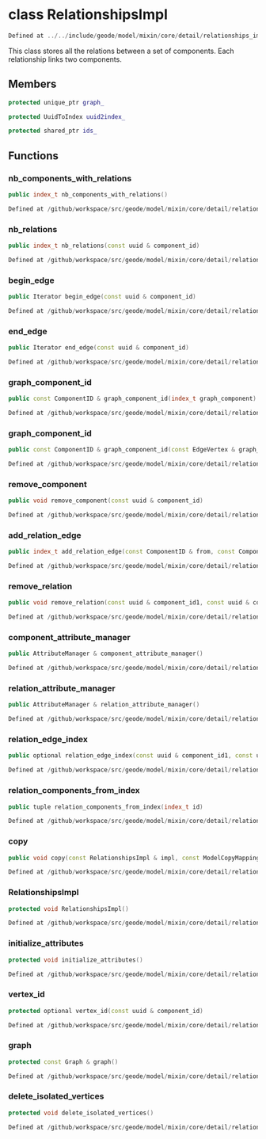 # class RelationshipsImpl

```cpp
Defined at ../../include/geode/model/mixin/core/detail/relationships_impl.h#43
```

 This class stores all the relations between a set of components. Each relationship links two components.



## Members

```cpp
protected unique_ptr graph_

```

```cpp
protected UuidToIndex uuid2index_

```

```cpp
protected shared_ptr ids_

```



## Functions

### nb_components_with_relations

```cpp
public index_t nb_components_with_relations()
```

```cpp
Defined at /github/workspace/src/geode/model/mixin/core/detail/relationships_impl.cpp#49
```

### nb_relations

```cpp
public index_t nb_relations(const uuid & component_id)
```

```cpp
Defined at /github/workspace/src/geode/model/mixin/core/detail/relationships_impl.cpp#54
```

### begin_edge

```cpp
public Iterator begin_edge(const uuid & component_id)
```

```cpp
Defined at /github/workspace/src/geode/model/mixin/core/detail/relationships_impl.cpp#65
```

### end_edge

```cpp
public Iterator end_edge(const uuid & component_id)
```

```cpp
Defined at /github/workspace/src/geode/model/mixin/core/detail/relationships_impl.cpp#75
```

### graph_component_id

```cpp
public const ComponentID & graph_component_id(index_t graph_component)
```

```cpp
Defined at /github/workspace/src/geode/model/mixin/core/detail/relationships_impl.cpp#85
```

### graph_component_id

```cpp
public const ComponentID & graph_component_id(const EdgeVertex & graph_edge_vertex)
```

```cpp
Defined at /github/workspace/src/geode/model/mixin/core/detail/relationships_impl.cpp#91
```

### remove_component

```cpp
public void remove_component(const uuid & component_id)
```

```cpp
Defined at /github/workspace/src/geode/model/mixin/core/detail/relationships_impl.cpp#98
```

### add_relation_edge

```cpp
public index_t add_relation_edge(const ComponentID & from, const ComponentID & to)
```

```cpp
Defined at /github/workspace/src/geode/model/mixin/core/detail/relationships_impl.cpp#123
```

### remove_relation

```cpp
public void remove_relation(const uuid & component_id1, const uuid & component_id2)
```

```cpp
Defined at /github/workspace/src/geode/model/mixin/core/detail/relationships_impl.cpp#139
```

### component_attribute_manager

```cpp
public AttributeManager & component_attribute_manager()
```

```cpp
Defined at /github/workspace/src/geode/model/mixin/core/detail/relationships_impl.cpp#151
```

### relation_attribute_manager

```cpp
public AttributeManager & relation_attribute_manager()
```

```cpp
Defined at /github/workspace/src/geode/model/mixin/core/detail/relationships_impl.cpp#162
```

### relation_edge_index

```cpp
public optional relation_edge_index(const uuid & component_id1, const uuid & component_id2)
```

```cpp
Defined at /github/workspace/src/geode/model/mixin/core/detail/relationships_impl.cpp#167
```

### relation_components_from_index

```cpp
public tuple relation_components_from_index(index_t id)
```

```cpp
Defined at /github/workspace/src/geode/model/mixin/core/detail/relationships_impl.cpp#183
```

### copy

```cpp
public void copy(const RelationshipsImpl & impl, const ModelCopyMapping & mapping)
```

```cpp
Defined at /github/workspace/src/geode/model/mixin/core/detail/relationships_impl.cpp#193
```

### RelationshipsImpl

```cpp
protected void RelationshipsImpl()
```

```cpp
Defined at /github/workspace/src/geode/model/mixin/core/detail/relationships_impl.cpp#44
```

### initialize_attributes

```cpp
protected void initialize_attributes()
```

```cpp
Defined at /github/workspace/src/geode/model/mixin/core/detail/relationships_impl.cpp#234
```

### vertex_id

```cpp
protected optional vertex_id(const uuid & component_id)
```

```cpp
Defined at /github/workspace/src/geode/model/mixin/core/detail/relationships_impl.cpp#242
```

### graph

```cpp
protected const Graph & graph()
```

```cpp
Defined at /github/workspace/src/geode/model/mixin/core/detail/relationships_impl.cpp#248
```

### delete_isolated_vertices

```cpp
protected void delete_isolated_vertices()
```

```cpp
Defined at /github/workspace/src/geode/model/mixin/core/detail/relationships_impl.cpp#272
```



